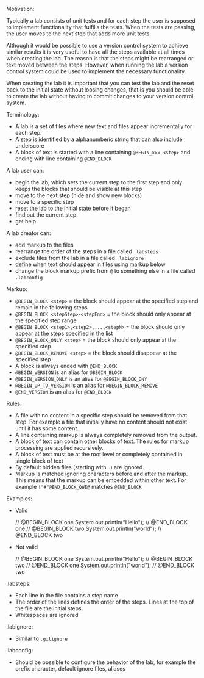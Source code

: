 
Motivation:

Typically a lab consists of unit tests and for each step the user is supposed to implement functionality that fulfills the tests. When the tests are passing, the user moves to the next step that adds more unit tests.

Although it would be possible to use a version control system to achieve similar results it is very useful to have all the steps available at all times when creating the lab. The reason is that the steps might be rearranged or text moved between the steps. However, when running the lab a version control system could be used to implement the necessary functionality.

When creating the lab it is important that you can test the lab and the reset back to the initial state without loosing changes, that is you should be able to create the lab without having to commit changes to your version control system.

Terminology:

* A lab is a set of files where new text and files appear incrementally for each step. 
* A step is identified by a alphanumberic string that can also include underscore 
* A block of text is started with a line containing `@BEGIN_xxx <step>` and ending with line containing `@END_BLOCK`

A lab user can:

* begin the lab, which sets the current step to the first step and only keeps the blocks that should be visible at this step
* move to the next step (hide and show new blocks)
* move to a specific step
* reset the lab to the initial state before it began
* find out the current step
* get help

A lab creator can:

* add markup to the files
* rearrange the order of the steps in a file called `.labsteps`
* exclude files from the lab in a file called `.labignore`
* define when text should appear in files using markup below
* change the block markup prefix from `@` to something else in a file called `.labconfig`

Markup:

* `@BEGIN_BLOCK <step>` = the block should appear at the specified step and remain in the following steps
* `@BEGIN_BLOCK <stepStep>-<stepEnd>` = the block should only appear at the specified step range
* `@BEGIN_BLOCK <step1>,<step2>,...,<stepN>` = the block should only appear at the steps specified in the list
* `@BEGIN_BLOCK_ONLY <step>` = the block should only appear at the specified step
* `@BEGIN_BLOCK_REMOVE <step>` = the block should disappear at the specified step
* A block is always ended with `@END_BLOCK`
* `@BEGIN_VERSION` is an alias for `@BEGIN_BLOCK`
* `@BEGIN_VERSION_ONLY` is an alias for `@BEGIN_BLOCK_ONY`
* `@BEGIN_UP_TO_VERSION` is an alias for `@BEGIN_BLOCK_REMOVE`
* `@END_VERSION` is an alias for `@END_BLOCK`

Rules:

* A file with no content in a specific step should be removed from that step. For example a file that initially have no content should not exist until it has some content.
* A line containing markup is always completely removed from the output.
* A block of text can contain other blocks of text. The rules for markup processing are applied recursively.
* A block of text must be at the root level or completely contained in single block of text
* By default hidden files (starting with `.`) are ignored.
* Markup is matched ignoring characters before and after the markup. This means that the markup can be embedded within other text. For example `!"#"@END_BLOCK_QWE@` matches `@END_BLOCK`


Examples:

* Valid

    // @BEGIN_BLOCK one
    System.out.println("Hello");
    // @END_BLOCK one
    // @BEGIN_BLOCK two
    System.out.println("world");
    // @END_BLOCK two

* Not valid

    // @BEGIN_BLOCK one
    System.out.println("Hello");
    // @BEGIN_BLOCK two
    // @END_BLOCK one
    System.out.println("world");
    // @END_BLOCK two
    
.labsteps:

* Each line in the file contains a step name 
* The order of the lines defines the order of the steps. Lines at the top of the file are the initial steps.
* Whitespaces are ignored

.labignore:

* Similar to `.gitignore`

.labconfig:

* Should be possible to configure the behavior of the lab, for example the prefix character, default ignore files, aliases
